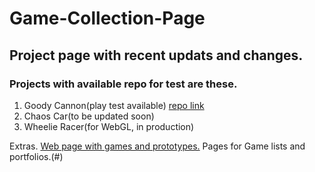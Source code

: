 # Game-Collection-Page
## Project page with recent updats and changes.

### Projects with available repo for test are these.
1. Goody Cannon(play test available) [repo link](https://github.com/PixSpaces/GoofyCannonv01)
2. Chaos Car(to be updated soon)
3. Wheelie Racer(for WebGL, in production)



Extras.
[Web page with games and prototypes.](#)
Pages for Game lists and portfolios.(#)
